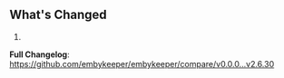 ## What's Changed

1.

**Full Changelog**: https://github.com/embykeeper/embykeeper/compare/v0.0.0...v2.6.30
